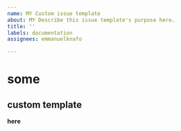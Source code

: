 ```yaml
---
name: MY Custom issue template
about: MY Describe this issue template's purpose here.
title: ''
labels: documentation
assignees: emmanuelknafo

---
```


# some

## custom template

**here**
